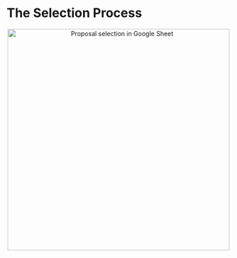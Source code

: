 # The Selection Process

<div align="center">
<img src="https://raw.githubusercontent.com/FlorianWilhelm/pytanis/main/docs/assets/images/gsheet_proposal_selection.png" alt="Proposal selection in Google Sheet" width="500" role="img">
</div>

[30_selection_v1]: https://github.com/FlorianWilhelm/pytanis/blob/main/notebooks/pyconde-pydata-berlin-2023/30_selection_v1.ipynb
[40_talk_image_v1]: https://github.com/FlorianWilhelm/pytanis/blob/main/notebooks/pyconde-pydata-berlin-2023/40_talk_image_v1.ipynb
